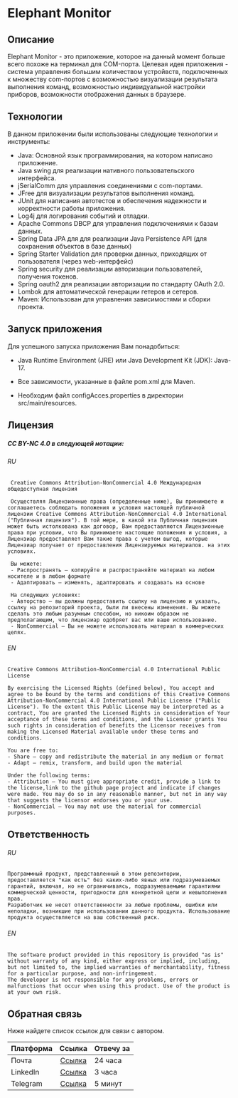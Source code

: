 # Elephant Monitor

## Описание

Elephant Monitor - это приложение, которое на данный момент больше всего похоже на терминал для COM-порта. 
Целевая идея приложения - система управления большим количеством устройвств, подключенных к множеству com-портов с возможностью визуализации результата выполнения команд, 
возможностью индивидуальной настройки приборов, возможности отображения данных в браузере. 


## Технологии

В данном приложении были использованы следующие технологии и инструменты:

- Java: Основной язык программирования, на котором написано приложение.
- Java swing для реализации нативного пользовательского интерфейса.
- jSerialComm для управления соединениями с com-портами.
- JFree для визуализации результатов выполнения команд.
- JUnit для написания автотестов и обеспечения надежности и корректности работы приложения.
- Log4j для логирования событий и отладки.
- Apache Commons DBCP для управления подключениями к базам данных.
- Spring Data JPA для для реализации Java Persistence API (для сохранения объектов в базе данных)
- Spring Starter Validation для проверки данных, приходящих от пользователя (через web-интерфейс)
- Spring security для реализации авторизации пользователей, получения токенов.
- Spring oauth2 для реализации авторизации по стандарту OAuth 2.0.
- Lombok для автоматической генерации гетеров и сетеров.
- Maven: Использован для управления зависимостями и сборки проекта.



## Запуск приложения
Для успешного запуска приложения Вам понадобиться:
- Java Runtime Environment (JRE) или Java Development Kit (JDK): Java-17. 

- Все зависимости, указанные в файле pom.xml для Maven.

- Необходим файл configAcces.properties в  директории src/main/resources. 

    

## Лицензия

##### CC BY-NC 4.0 в следующей нотации:
  ###### RU
     Creative Commons Attribution-NonCommercial 4.0 Международная общедоступная лицензия
     
     Осуществляя Лицензионные права (определенные ниже), Вы принимаете и соглашаетесь соблюдать положения и условия настоящей публичной лицензии Creative Commons Attribution-NonCommercial 4.0 International ("Публичная лицензия"). В той мере, в какой эта Публичная лицензия может быть истолкована как договор, Вам предоставляются Лицензионные права при условии, что Вы принимаете настоящие положения и условия, а Лицензиар предоставляет Вам такие права с учетом выгод, которые Лицензиар получает от предоставления Лицензируемых материалов. на этих условиях.
    
     Вы можете:
     - Распространять — копируйте и распространяйте материал на любом носителе и в любом формате
     - Адаптировать — изменять, адаптировать и создавать на основе 
     
     На следующих условиях:
     - Авторство — вы должны предоставить ссылку на лицензию и указать, ссылку на репозиторий проекта, были ли внесены изменения. Вы можете сделать это любым разумным способом, но никоим образом не предполагающим, что лицензиар одобряет вас или ваше использование.
     - NonCommercial — Вы не можете использовать материал в коммерческих целях.
     
  ###### EN
    Creative Commons Attribution-NonCommercial 4.0 International Public License
    
    By exercising the Licensed Rights (defined below), You accept and agree to be bound by the terms and conditions of this Creative Commons Attribution-NonCommercial 4.0 International Public License ("Public License"). To the extent this Public License may be interpreted as a contract, You are granted the Licensed Rights in consideration of Your acceptance of these terms and conditions, and the Licensor grants You such rights in consideration of benefits the Licensor receives from making the Licensed Material available under these terms and conditions.
    
    You are free to:
    - Share — copy and redistribute the material in any medium or format
    - Adapt — remix, transform, and build upon the material
    
    Under the following terms:
    - Attribution — You must give appropriate credit, provide a link to the license,link to the github page project and indicate if changes were made. You may do so in any reasonable manner, but not in any way that suggests the licensor endorses you or your use.
    - NonCommercial — You may not use the material for commercial purposes.

## Ответственность
###### RU
    Программный продукт, представленный в этом репозитории, предоставляется "как есть" без каких-либо явных или подразумеваемых гарантий, включая, но не ограничиваясь, подразумеваемыми гарантиями коммерческой ценности, пригодности для конкретной цели и невыполнения прав. 
    Разработчик не несет ответственности за любые проблемы, ошибки или неполадки, возникшие при использовании данного продукта. Использование продукта осуществляется на ваш собственный риск.
      
###### EN
    The software product provided in this repository is provided "as is" without warranty of any kind, either express or implied, including, but not limited to, the implied warranties of merchantability, fitness for a particular purpose, and non-infringement.
    The developer is not responsible for any problems, errors or malfunctions that occur when using this product. Use of the product is at your own risk.

## Обратная связь
Ниже найдете список ссылок для связи с автором.

| Платформа     | Ссылка                                                                    | Отвечу за |
| ------------- |:-------------------------------------------------------------------------:| --------- |
| Почта         | [Ссылка](mailto:andrewoficial@yandex.ru "Ссылка")                         | 24 часа   |
| LinkedIn      | [Ссылка](https://www.linkedin.com/in/andrey-kantser-126554258/ "Ссылка")  | 3 часа    |
| Telegram      | [Ссылка](https://t.me/function_void "Ссылка")                             | 5 минут   |
